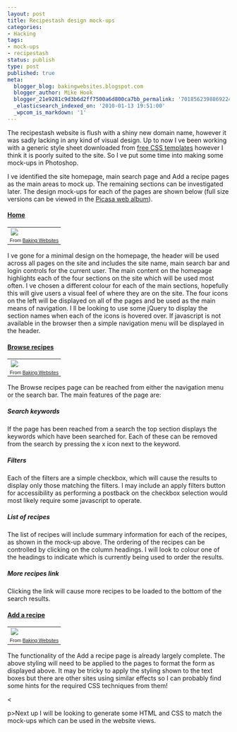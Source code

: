 ```yaml
---
layout: post
title: Recipestash design mock-ups
categories:
- Hacking
tags:
- mock-ups
- recipestash
status: publish
type: post
published: true
meta:
  blogger_blog: bakingwebsites.blogspot.com
  blogger_author: Mike Hook
  blogger_21e9281c9d3b6d2ff7500a6d800ca7bb_permalink: '7018562398869224176'
  _elasticsearch_indexed_on: '2010-01-13 19:51:00'
  _wpcom_is_markdown: '1'
---
```

The recipestash website is flush with a shiny new domain name, however it was sadly lacking in any kind of visual design. Up to now I   ve been working with a generic style sheet downloaded from <a href="http://www.freecsstemplates.org/">free CSS templates</a> however I think it is poorly suited to the site. So I   ve put some time into making some mock-ups in Photoshop. </p>

I   ve identified the site homepage, main search page and    Add a recipe    pages as the main areas to mock up. The remaining sections can be investigated later. The design mock-ups for each of the pages are shown below (full size versions can be viewed in the <a href="http://picasaweb.google.com/hook.mike/BakingWebsites?authkey=Gv1sRgCL7W-eqGn5fIcA&amp;feat=embedwebsite">Picasa web album</a>).

<h4><a href="http://picasaweb.google.com/lh/photo/SMxU9grhwyO-94vtTC6wlw?authkey=Gv1sRgCL7W-eqGn5fIcA&amp;feat=directlink">Home</a></h4>

<table style="width:auto;"><tbody>     <tr>       <td><a href="http://picasaweb.google.com/lh/photo/SMxU9grhwyO-94vtTC6wlw?authkey=Gv1sRgCL7W-eqGn5fIcA&amp;feat=embedwebsite"><img src="http://lh4.ggpht.com/_5hQeqbPSrks/S0oq83g-3mI/AAAAAAAAACU/Itr3eLIfQac/s400/home-5.png" /></a></td>     </tr>      <tr>       <td style="text-align:right;font-family:arial, sans-serif;font-size:11px;">From <a href="http://picasaweb.google.com/hook.mike/BakingWebsites?authkey=Gv1sRgCL7W-eqGn5fIcA&amp;feat=embedwebsite">Baking Websites</a></td>     </tr>   </tbody></table>

I   ve gone for a minimal design on the homepage, the header will be used across all pages on the site and includes the site name, main search bar and login controls for the current user. The main content on the homepage highlights each of the four sections on the site which will be used most often. I   ve chosen a different colour for each of the main sections, hopefully this will give users a visual feel of where they are on the site. The four icons on the left will be displayed on all of the pages and be used as the main means of navigation. I   ll be looking to use some jQuery to display the section names when each of the icons is hovered over. If javascript is not available in the browser then a simple navigation menu will be displayed in the header.

<h4><a href="http://picasaweb.google.com/lh/photo/rGAahgUi9lxqrOS69MuHoQ?authkey=Gv1sRgCL7W-eqGn5fIcA&amp;feat=directlink">Browse recipes</a></h4>

<table style="width:auto;"><tbody>     <tr>       <td><a href="http://picasaweb.google.com/lh/photo/rGAahgUi9lxqrOS69MuHoQ?authkey=Gv1sRgCL7W-eqGn5fIcA&amp;feat=embedwebsite"><img src="http://lh6.ggpht.com/_5hQeqbPSrks/S04japbJMsI/AAAAAAAAAC0/sW00NCbkFyc/s400/browse-2.png" /></a></td>     </tr>      <tr>       <td style="text-align:right;font-family:arial, sans-serif;font-size:11px;">From <a href="http://picasaweb.google.com/hook.mike/BakingWebsites?authkey=Gv1sRgCL7W-eqGn5fIcA&amp;feat=embedwebsite">Baking Websites</a></td>     </tr>   </tbody></table>

The    Browse recipes    page can be reached from either the navigation menu or the search bar. The main features of the page are:

<h5>Search keywords</h5>

If the page has been reached from a search the top section displays the keywords which have been searched for. Each of these can be removed from the search by pressing the    x    icon next to the keyword.

<h5>Filters </h5>

Each of the filters are a simple checkbox, which will cause the results to display only those matching the filters. I may include an    apply filters    button for accessibility as performing a postback on the checkbox selection would most likely require some javascript to operate.

<h5>List of recipes </h5>

The list of recipes will include summary information for each of the recipes, as shown in the mock-up above. The ordering of the recipes can be controlled by clicking on the column headings. I will look to colour one of the headings to indicate which is currently being used to order the results.

<h5>More recipes link </h5>

Clicking the link will cause more recipes to be loaded to the bottom of the search results.&#160;&#160; 

<h4><a href="http://picasaweb.google.com/lh/photo/cC7X3M6u_Jo1M_AuXDawQw?authkey=Gv1sRgCL7W-eqGn5fIcA&amp;feat=directlink">Add a recipe</a></h4>



<table style="width:auto;"><tbody>     <tr>       <td><a href="http://picasaweb.google.com/lh/photo/cC7X3M6u_Jo1M_AuXDawQw?authkey=Gv1sRgCL7W-eqGn5fIcA&amp;feat=embedwebsite"><img src="http://lh4.ggpht.com/_5hQeqbPSrks/S0pHr70y72I/AAAAAAAAACw/f6YE3GYZR-0/s400/add-recipe-1.png" /></a></td>     </tr>      <tr>       <td style="text-align:right;font-family:arial, sans-serif;font-size:11px;">From <a href="http://picasaweb.google.com/hook.mike/BakingWebsites?authkey=Gv1sRgCL7W-eqGn5fIcA&amp;feat=embedwebsite">Baking Websites</a></td>     </tr>   </tbody></table>

The functionality of the    Add a recipe    page is already largely complete. The above styling will need to be applied to the pages to format the form as displayed above. It may be tricky to apply the styling shown to the text boxes but there are other sites using similar effects so I can probably find some hints for the required CSS techniques from them!

&lt;

p&gt;Next up I will be looking to generate some HTML and CSS to match the mock-ups which can be used in the website views.
